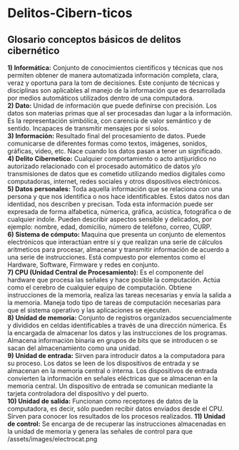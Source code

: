 # Delitos-Cibern-ticos
## Glosario conceptos básicos de delitos cibernético 
**1) Informática:** Conjunto de conocimientos científicos y técnicas que nos permiten obtener de manera automatizada información completa, clara, veraz y oportuna para la tom de decisiones. Este conjunto de técnicas y disciplinas son aplicables al manejo de la información que es desarrollada por medios automáticos utilizados dentro de una computadora.<br/>
**2) Dato:** Unidad de información que puede definirse con precisión. Los datos son materias primas que al ser procesadas dan lugar a la información. Es la representación simbólica, con carencia de valor semántico y de sentido. Incapaces de transmitir mensajes por si solos.<br/>**3) Información:** Resultado final del procesamiento de datos. Puede comunicarse de diferentes formas como textos, imágenes, sonidos, gráficas, video, etc. Nace cuando los datos pasan a tener un significado.<br/>
**4) Delito Cibernetico:** Cualquier comportamiento o acto antijurídico no autorizado relacionado con el procesado automático de datos y/o transmisiones de datos que es cometido utilizando medios digitales como computadoras, internet, redes sociales y otros dispositivos electrónicos.<br/>
**5) Datos personales:** Toda aquella información que se relaciona con una persona y que nos identifica o nos hace identificables. Estos datos nos dan identidad, nos describen y precisan. Toda esta información puede ser expresada de forma alfabetica, númerica, gráfica, acústica, fotográfica o de cualquier indole. Pueden describir aspectos sensible y delicados, por ejemplo: nombre, edad, domicilio, número de teléfono, correo, CURP.<br/>
**6) Sistema de cómputo:** Maquina que presenta un conjunto de elementos electrónicos que interactúan entre sí y que realizan una serie de cálculos aritmeticos para procesar, almacenar y transmitir información de acuerdo a una serie de instrucciones. Está compuesto por elementos como el Hardware, Software, Firmware y redes en conjunto.<br/>
**7) CPU (Unidad Central de Procesamiento):** Es el componente del hardware que procesa las señales y hace posible la computación. Actúa como el cerebro de cualquier equipo de computación. Obtiene instrucciones de la memoria, realiza las tareas necesarias y envía la salida a la memoria. Maneja todo tipo de tareas de computación necesarias para que el sistema operativo y las aplicaciones se ejecuten.<br/> 
**8) Unidad de memoria:** Conjunto de registros organizados secuencialmente y divididos en celdas identificables a través de una dirección númerica. Es la encargada de almacenar los datos y las instrucciones de los programas. Almacena información binaria en grupos de bits que se introducen o se sacan del almacenamiento como una unidad.<br/>
**9) Unidad de entrada:** Sirven para introducir datos a la computadora para su proceso. Los datos se leen de los dispositivos de entrada y se almacenan en la memoria central o interna. Los dispositivos de entrada convierten la información en señales eléctricas que se almacenan en la memoria central. Un dispositivo de entrada se comunican mediante la tarjeta controladora del dispositivo y del puerto.<br/>
**10) Unidad de salida:** Funcionan como receptores de datos de la computadora, es decir, sólo pueden recibir datos enviados desde el CPU. Sirven para conocer los resultados de los procesos realizados.
**11) Unidad de control:** Se encarga de de recuperar las instrucciones almacenadas en la unidad de memoria y genera las señales de control para que /assets/images/electrocat.png
